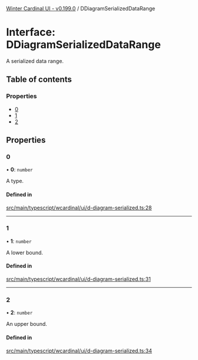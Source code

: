 [Winter Cardinal UI - v0.199.0](../index.md) / DDiagramSerializedDataRange

# Interface: DDiagramSerializedDataRange

A serialized data range.

## Table of contents

### Properties

- [0](DDiagramSerializedDataRange.md#0)
- [1](DDiagramSerializedDataRange.md#1)
- [2](DDiagramSerializedDataRange.md#2)

## Properties

### 0

• **0**: `number`

A type.

#### Defined in

[src/main/typescript/wcardinal/ui/d-diagram-serialized.ts:28](https://github.com/winter-cardinal/winter-cardinal-ui/blob/v0.199.0/src/main/typescript/wcardinal/ui/d-diagram-serialized.ts#L28)

___

### 1

• **1**: `number`

A lower bound.

#### Defined in

[src/main/typescript/wcardinal/ui/d-diagram-serialized.ts:31](https://github.com/winter-cardinal/winter-cardinal-ui/blob/v0.199.0/src/main/typescript/wcardinal/ui/d-diagram-serialized.ts#L31)

___

### 2

• **2**: `number`

An upper bound.

#### Defined in

[src/main/typescript/wcardinal/ui/d-diagram-serialized.ts:34](https://github.com/winter-cardinal/winter-cardinal-ui/blob/v0.199.0/src/main/typescript/wcardinal/ui/d-diagram-serialized.ts#L34)
